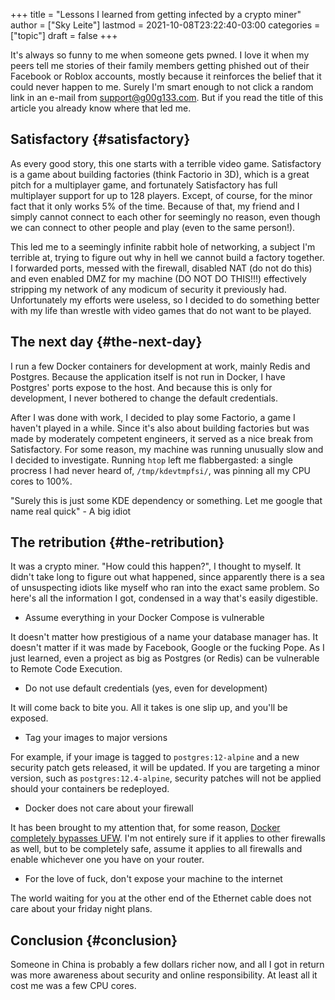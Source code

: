 +++
title = "Lessons I learned from getting infected by a crypto miner"
author = ["Sky Leite"]
lastmod = 2021-10-08T23:22:40-03:00
categories = ["topic"]
draft = false
+++

It's always so funny to me when someone gets pwned. I love it when my peers tell me stories of their family members getting phished out of their Facebook or Roblox accounts, mostly because it reinforces the belief that it could never happen to me. Surely I'm smart enough to not click a random link in an e-mail from support@g00g133.com. But if you read the title of this article you already know where that led me.

## Satisfactory {#satisfactory}

As every good story, this one starts with a terrible video game. Satisfactory is a game about building factories (think Factorio in 3D), which is a great pitch for a multiplayer game, and fortunately Satisfactory has full multiplayer support for up to 128 players. Except, of course, for the minor fact that it only works 5% of the time. Because of that, my friend and I simply cannot connect to each other for seemingly no reason, even though we can connect to other people and play (even to the same person!).

This led me to a seemingly infinite rabbit hole of networking, a subject I'm terrible at, trying to figure out why in hell we cannot build a factory together. I forwarded ports, messed with the firewall, disabled NAT (do not do this) and even enabled DMZ for my machine (DO NOT DO THIS!!!) effectively stripping my network of any modicum of security it previously had. Unfortunately my efforts were useless, so I decided to do something better with my life than wrestle with video games that do not want to be played.

## The next day {#the-next-day}

I run a few Docker containers for development at work, mainly Redis and Postgres. Because the application itself is not run in Docker, I have Postgres' ports expose to the host. And because this is only for development, I never bothered to change the default credentials.

After I was done with work, I decided to play some Factorio, a game I haven't played in a while. Since it's also about building factories but was made by moderately competent engineers, it served as a nice break from Satisfactory. For some reason, my machine was running unusually slow and I decided to investigate. Running `htop` left me flabbergasted: a single procress I had never heard of, `/tmp/kdevtmpfsi/`, was pinning all my CPU cores to 100%.

"Surely this is just some KDE dependency or something. Let me google that name real quick" - A big idiot

## The retribution {#the-retribution}

It was a crypto miner. "How could this happen?", I thought to myself. It didn't take long to figure out what happened, since apparently there is a sea of unsuspecting idiots like myself who ran into the exact same problem. So here's all the information I got, condensed in a way that's easily digestible.

- Assume everything in your Docker Compose is vulnerable

It doesn't matter how prestigious of a name your database manager has. It doesn't matter if it was made by Facebook, Google or the fucking Pope. As I just learned, even a project as big as Postgres (or Redis) can be vulnerable to Remote Code Execution.

- Do not use default credentials (yes, even for development)

It will come back to bite you. All it takes is one slip up, and you'll be exposed.

- Tag your images to major versions

For example, if your image is tagged to `postgres:12-alpine` and a new security patch gets released, it will be updated. If you are targeting a minor version, such as `postgres:12.4-alpine`, security patches will not be applied should your containers be redeployed.

- Docker does not care about your firewall

It has been brought to my attention that, for some reason, [Docker completely bypasses UFW](https://www.techrepublic.com/article/how-to-fix-the-docker-and-ufw-security-flaw/). I'm not entirely sure if it applies to other firewalls as well, but to be completely safe, assume it applies to all firewalls and enable whichever one you have on your router.

- For the love of fuck, don't expose your machine to the internet

The world waiting for you at the other end of the Ethernet cable does not care about your friday night plans.

## Conclusion {#conclusion}

Someone in China is probably a few dollars richer now, and all I got in return was more awareness about security and online responsibility. At least all it cost me was a few CPU cores.

